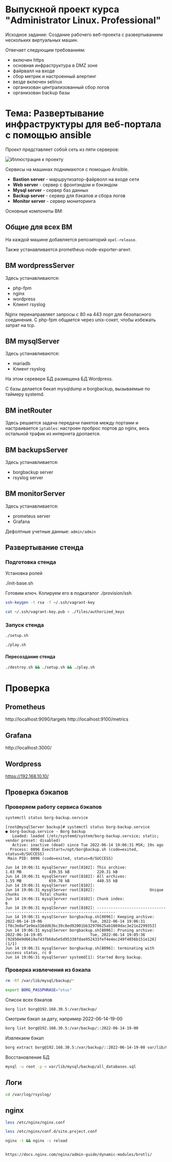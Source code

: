 # Выпускной проект курса "Administrator Linux. Professional"

Исходное задание:
Создание рабочего веб-проекта с развертыванием нескольких виртуальных машин.

Отвечает следующим требованиям:
- включен https
- основная инфраструктура в DMZ зоне
- файрвалл на входе
- сбор метрик и настроенный алертинг
- везде включен selinux
- организован централизованный сбор логов
- организован backup базы

# Тема: Развертывание инфраструктуры для веб-портала с помощью ansible

Проект представляет собой сеть из пяти серверов:


![Иллюстрация к проекту](linux_project.drawio.png)

Сервисы на машинах поднимаются с помощью Ansible.

- **Bastion server** - маршрутизатор-файрволл на входе сети
- **Web server** - сервер с фронтэндом и бэкэндом
- **Mysql server** - сервер баз данных
- **Backup server** - сервер для бэкапов и сбора логов
- **Monitor server** - сервер мониторинга

Основные компонеты ВМ:

## Общие для всех ВМ

На каждой машине добавляется репозиторий `epel-release`.

Также устанавливается prometheus-node-exporter-агент.

## ВМ wordpressServer
Здесь устанавливаются:
- php-fpm
- nginx
- wordpress
- Клиент rsyslog

Nginx перенаправляет запросы с 80 на 443 порт для безопасного соединения.
С php-fpm общается через unix-сокет, чтобы избежать затрат на tcp.


## ВМ mysqlServer
Здесь устанавливаются:
- mariadb
- Клиент rsyslog

На этом серевере БД размещена БД Wordpress.

С базы делается бекап mysqldump и borgbackup, вызываемые по таймеру systemd.

## ВМ inetRouter
Здесь решается задача передачи пакетов между портами и настраивается `iptables`: настроен проброс портов до nginx, весь остальной трафик из интернета дропается.

## ВМ backupsServer
Здесь устанавливается:
- borgbackup server
- rsyslog server


## ВМ monitorServer
Здесь устанавливается:
- prometeus server
- Grafana

Дефолтные учетные данные: `admin/admin`

## Развертывание стенда
### Подготовка стенда
Установка ролей

./init-base.sh

Готовим ключ. Копируем его в подкаталог ./provision/ssh
```bash
ssh-keygen -t rsa -f ~/.ssh/vagrant-key

cat ~/.ssh/vagrant-key.pub > ./files/authorized_keys
```

### Запуск стенда
```bash
./setup.sh

./play.sh
```

#### Пересоздание стенда
```bash
./destroy.sh && ./setup.sh && ./play.sh

```


# Проверка
## Prometheus
http://localhost:9090/targets
http://localhost:9100/metrics


## Grafana
http://localhost:3000/


## Wordpress

https://192.168.10.10/




## Проверка бэкапов
### Проверяем работу сервиса бэкапов
```bash
systemctl status borg-backup.service

```



```
[root@mysqlServer backup]# systemctl status borg-backup.service
● borg-backup.service - Borg backup
   Loaded: loaded (/etc/systemd/system/borg-backup.service; static; vendor preset: disabled)
   Active: inactive (dead) since Tue 2022-06-14 19:06:31 MSK; 19s ago
  Process: 8096 ExecStart=/opt/borgbackup.sh (code=exited, status=0/SUCCESS)
 Main PID: 8096 (code=exited, status=0/SUCCESS)

Jun 14 19:06:31 mysqlServer root[8102]: This archive:                1.03 MB            439.55 kB            220.31 kB
Jun 14 19:06:31 mysqlServer root[8102]: All archives:                1.55 MB            659.78 kB            440.55 kB
Jun 14 19:06:31 mysqlServer root[8102]:
Jun 14 19:06:31 mysqlServer root[8102]:                        Unique chunks         Total chunks
Jun 14 19:06:31 mysqlServer root[8102]: Chunk index:                       6                    7
Jun 14 19:06:31 mysqlServer root[8102]: ------------------------------------------------------------------------------
Jun 14 19:06:31 mysqlServer borgbackup.sh[8096]: Keeping archive: 2022-06-14-19-06                     Tue, 2022-06-14 19:06:31 [f8c3e0af1e9ea316dd63bc39c8ed92001bb32970625ab1869dac3e21e2299353]
Jun 14 19:06:31 mysqlServer borgbackup.sh[8096]: Pruning archive: 2022-06-14-19-05                     Tue, 2022-06-14 19:05:36 [92850e9d6619a743fb68a5e5d95338fdae952433fef4e4ec249f4856b151e126] (1/1)
Jun 14 19:06:31 mysqlServer borgbackup.sh[8096]: terminating with success status, rc 0
Jun 14 19:06:31 mysqlServer systemd[1]: Started Borg backup.

```

### Проверка извлечения из бэкапа

```bash
rm -Rf /var/lib/mysql/backup/*

export BORG_PASSPHRASE="otus"
```


Список всех бэкапов
```bash
borg list borg@192.168.30.5:/var/backup/
```


Смотрим бэкап за дату, например 2022-06-14-19-00
```bash
borg list borg@192.168.30.5:/var/backup/::2022-06-14-19-00
```

Извлекаем бэкап
```bash
borg extract borg@192.168.30.5:/var/backup/::2022-06-14-19-00 var/lib/mysql/backup/all_databases.sql
```


Восстановление БД
```bash
mysql -u root -p < var/lib/mysql/backup/all_databases.sql
```

## Логи

```bash
cd /var/log/rsyslog/
```


## nginx
```bash
less /etc/nginx/nginx.conf

less /etc/nginx/conf.d/site.project.conf

nginx -t && nginx -s reload


https://docs.nginx.com/nginx/admin-guide/dynamic-modules/brotli/

```